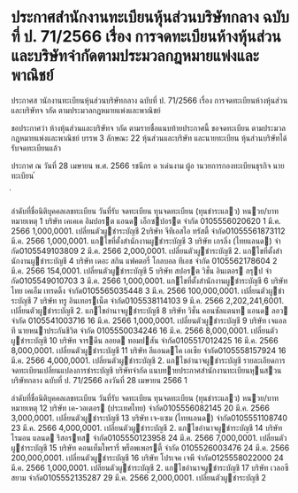 
# ประกาศสำนักงานทะเบียนหุ้นส่วนบริษัทกลาง ฉบับที่ ป. 71/2566 เรื่อง การจดทะเบียนห้างหุ้นส่วนและบริษัทจำกัดตามประมวลกฎหมายแพ่งและพาณิชย์
      
      

      
      

  
 
 
ประกาศส านักงานทะเบียนหุ้นส่วนบริษัทกลาง 
ฉบับที่  ป.  71/2566 
เรื่อง   การจดทะเบียนห้างหุ้นส่วนและบริษัทจ ากัด 
ตามประมวลกฎหมายแพ่งและพาณิชย์ 
 
 
ขอประกาศว่า  ห้างหุ้นส่วนและบริษัทจ ากัด  ตามรายชื่อแนบท้ายประกาศนี้  ขอจดทะเบียน 
ตามประมวลกฎหมายแพ่งและพาณิชย์  บรรพ  3  ลักษณะ  22  หุ้นส่วนและบริษัท  และนายทะเบียน 
หุ้นส่วนบริษัทได้รับจดทะเบียนแล้ว 
 
ประกาศ  ณ  วันที่  28  เมษายน  พ.ศ.  2566 
รชนีกร  ด าเด่นงาม 
ผู้อ านวยการกองทะเบียนธุรกิจ 
นายทะเบียน 
้
 
่
 

ลําดับที่ชื่อนิติบุคคลเลขทะเบียน
วันที่รับ
 จดทะเบียน
ทุนจดทะเบียน
(ทุนชําระแลว)
หนวย/บาท
หมายเหตุ
1 บริษัท เคเคเค อิมปอรต แอนด เอ็กซปอรต จํากัด  0105556020620 1 มี.ค. 2566   1,000,0001. เปลี่ยนตัวผูชําระบัญชี
2บริษัท จีทีเอสไอ ทรัสตี้ จํากัด01055561873112 มี.ค. 2566   1,000,0001. แกไขที่ตั้งสํานักงานผูชําระบัญชี
3 บริษัท เกรลิ่ง (ไทยแลนด) จํากัด0105549103809 2 มี.ค. 2566   2,000,0001. เปลี่ยนตัวผูชําระบัญชี
2. แกไขที่ตั้งสํานักงานผูชําระบัญชี
4 บริษัท เดอะ สกิน แฟคตอรี่ โกลบอล ทีเอช จํากัด  0105562178604 2 มี.ค. 2566   154,0001. เปลี่ยนตัวผูชําระบัญชี
5 บริษัท สปอรต วิชั่น อินเตอร กรุป จํากัด0105549010703 3 มี.ค. 2566   1,000,0001. แกไขที่ตั้งสํานักงานผูชําระบัญชี
6 บริษัท ไทย เคเอ็ม เทรดดิ้ง จํากัด0105565035448 3 มี.ค. 2566  100,000,0001. เปลี่ยนตัวผูชําระบัญชี
7 บริษัท ทรู อินเทอรเน็ต จํากัด0105538114103 9 มี.ค. 2566 2,202,241,6001. เปลี่ยนตัวผูชําระบัญชี
2. แกไขอํานาจผูชําระบัญชี
8 บริษัท วิชั่น คอนซัลแตนท แอนด ลอว จํากัด   0105541003716 16 มี.ค. 2566  1,000,0001. เปลี่ยนตัวผูชําระบัญชี
9 บริษัท เจแอลที นายหนาประกันชีวิต จํากัด    0105550034246 16 มี.ค. 2566  8,000,0001. เปลี่ยนตัวผูชําระบัญชี
10 บริษัท จารดีน ลอยด ทอมปสัน จํากัด0105517012425 16 มี.ค. 2566  8,000,0001. เปลี่ยนตัวผูชําระบัญชี
11 บริษัท ลีแอนดโค เอเซีย จํากัด0105558157924 16 มี.ค. 2566  4,000,0001. เปลี่ยนตัวผูชําระบัญชี
2. แกไขอํานาจผูชําระบัญชี
รายละเอียดการจดทะเบียนเปลี่ยนแปลงการชําระบัญชี  บริษัทจํากัด
แนบทายประกาศสํานักงานทะเบียนหุนสวนบริษัทกลาง  ฉบับที่  ป.  71/2566  ลงวันที่  28  เมษายน  2566
1

ลําดับที่ชื่อนิติบุคคลเลขทะเบียน
วันที่รับ
 จดทะเบียน
ทุนจดทะเบียน
(ทุนชําระแลว)
หนวย/บาท
หมายเหตุ
12 บริษัท เค-วอเตอร (ประเทศไทย) จํากัด0105556082145 20 มี.ค. 2566  3,000,0001. เปลี่ยนตัวผูชําระบัญชี
13 บริษัท เจ-แซม (ไทยแลนด) จํากัด0105551108740 23 มี.ค. 2566  4,000,0001. เปลี่ยนตัวผูชําระบัญชี
2. แกไขอํานาจผูชําระบัญชี
14 บริษัท ไรมอน แลนด รีสอรทส จํากัด0105550123958 24 มี.ค. 2566  7,000,0001. เปลี่ยนตัวผูชําระบัญชี
15 บริษัท คอนเท็มโพรารี่ พร็อพเพอรตี้ จํากัด    0105526003476 24 มี.ค. 2566 200,000,0001. เปลี่ยนตัวผูชําระบัญชี
16 บริษัท โปรเจค เจพี จํากัด0125558022000 24 มี.ค. 2566  1,000,0001. เปลี่ยนตัวผูชําระบัญชี
2. แกไขอํานาจผูชําระบัญชี
17 บริษัท เวลอซี สยาม จํากัด0105552135287 29 มี.ค. 2566  2,000,0001. เปลี่ยนตัวผูชําระบัญชี
2